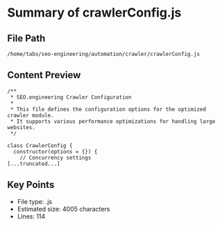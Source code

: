 # Summary of crawlerConfig.js
  
## File Path
`/home/tabs/seo-engineering/automation/crawler/crawlerConfig.js`

## Content Preview
```
/**
 * SEO.engineering Crawler Configuration
 * 
 * This file defines the configuration options for the optimized crawler module.
 * It supports various performance optimizations for handling large websites.
 */

class CrawlerConfig {
  constructor(options = {}) {
    // Concurrency settings
[...truncated...]
```

## Key Points
- File type: .js
- Estimated size: 4005 characters
- Lines: 114
